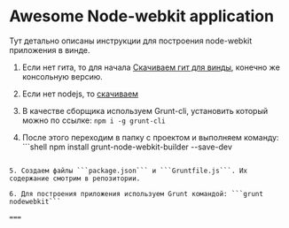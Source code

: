<h1>Awesome Node-webkit application</h1>

Тут детально описаны инструкции для построения node-webkit приложения в винде.

1. Если нет гита, то для начала [Скачиваем гит для винды](https://msysgit.github.io/), конечно же консольную версию.

2. Если нет nodejs, то [скачиваем](http://nodejs.org/)

3. В качестве сборщика используем Grunt-cli, установить который можно по ссылке: ```npm i -g grunt-cli```

4. После этого переходим в папку с проектом и выполняем команду: ```shell
npm install grunt-node-webkit-builder --save-dev
```

5. Создаем файлы ```package.json``` и ```Gruntfile.js```. Их содержание смотрим в репозитории.

6. Для построения приложения используем Grunt командой: ```grunt nodewebkit```

===
